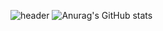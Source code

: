 ![header](https://capsule-render.vercel.app/api?type=waving&color=timeauto&height=300&section=header&text=Hi%20I'm%20Minseo&fontSize=60)
![Anurag's GitHub stats](https://github-readme-stats.vercel.app/api?username=m1ns30&show_icons=true)
<!--
**m1ns30/m1ns30** is a ✨ _special_ ✨ repository because its `README.md` (this file) appears on your GitHub profile.

Here are some ideas to get you started:

- 🔭 I’m currently working on ...
- 🌱 I’m currently learning ...
- 👯 I’m looking to collaborate on ...
- 🤔 I’m looking for help with ...
- 💬 Ask me about ...
- 📫 How to reach me: ...
- 😄 Pronouns: ...
- ⚡ Fun fact: ...
-->
